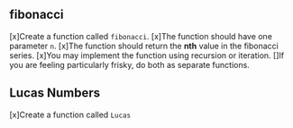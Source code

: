 
## fibonacci

[x]Create a function called `fibonacci`.
 [x]The function should have one parameter `n`.
  [x]The function should return the **nth** value in the fibonacci series. 
  [x]You may implement the function using recursion or iteration. 
  []If you are feeling particularly frisky, do both as separate functions.

  ## Lucas Numbers

  [x]Create a function called `Lucas`